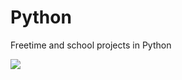 ﻿# Python
Freetime and school projects in Python

[<img src="https://forthebadge.com/images/badges/made-with-python.svg">]()
